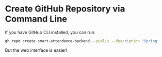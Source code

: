 # Create GitHub Repository via Command Line

If you have GitHub CLI installed, you can run:

```bash
gh repo create smart-attendance-backend --public --description "Spring Boot backend for Smart Attendance System"
```

But the web interface is easier!
